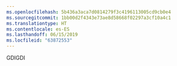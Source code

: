 ```yaml
---
ms.openlocfilehash: 5b436a3aca7d0814279f3c4196113005cd9cb0e4
ms.sourcegitcommit: 1bb00d2f4343e73ae8d58668f02297a3cf10a4c1
ms.translationtype: HT
ms.contentlocale: es-ES
ms.lasthandoff: 06/15/2019
ms.locfileid: "63872553"
---
```

<span data-ttu-id="9b116-101">GDI</span><span class="sxs-lookup"><span data-stu-id="9b116-101">GDI</span></span>